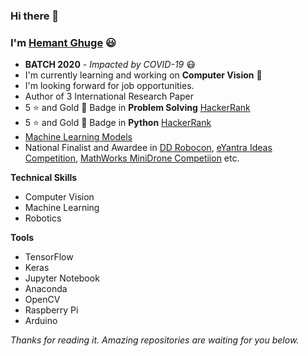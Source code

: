 ### Hi there 👋

### I'm [Hemant Ghuge](https://www.linkedin.com/in/hemantghuge/) :smiley:

- **BATCH 2020** - *Impacted by COVID-19* :mask:
- I'm currently learning and working on **Computer Vision** :eyes:
- I'm looking forward for job opportunities.
- Author of 3 International Research Paper
- 5 :star: and Gold :1st_place_medal: Badge in **Problem Solving** [HackerRank](https://www.hackerrank.com/hemantghuge0050?hr_r=1)
- 5 :star: and Gold :1st_place_medal: Badge in **Python** [HackerRank](https://www.hackerrank.com/hemantghuge0050?hr_r=1)
- [Machine Learning Models](https://github.com/HemantGorakshGhuge/Machine_Learning_Elective_III)
- National Finalist and Awardee in [DD Robocon](http://ddrobocon.iitd.ac.in/index2019.htm), [eYantra Ideas Competition](https://www.e-yantra.org/eyic), [MathWorks MiniDrone Competiion](https://www.mathworks.com/academia/student-competitions/minidrones.html) etc.

**Technical Skills**
- Computer Vision
- Machine Learning
- Robotics

**Tools**
- TensorFlow
- Keras
- Jupyter Notebook
- Anaconda
- OpenCV
- Raspberry Pi
- Arduino

*Thanks for reading it. Amazing repositories are waiting for you below.*

<!--
**HemantGorakshGhuge/HemantGorakshGhuge** is a ✨ _special_ ✨ repository because its `README.md` (this file) appears on your GitHub profile.

Here are some ideas to get you started:

- 🔭 I’m currently working on ...
- 🌱 I’m currently learning ...
- 👯 I’m looking to collaborate on ...
- 🤔 I’m looking for help with ...
- 💬 Ask me about ...
- 📫 How to reach me: ...
- 😄 Pronouns: ...
- ⚡ Fun fact: ...
-->
